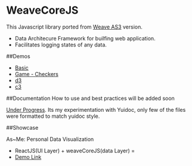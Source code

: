 # WeaveCoreJS

This Javascript library ported from [Weave AS3](https://github.com/WeaveTeam/Weave/tree/master/WeaveCore) version. 
* Data Architecure Framework for builfing web application. 
* Facilitates logging states of any data.

##Demos

* [Basic](http://sanjay1909.github.io/WeaveCoreJS/demo/index.html)
* [Game - Checkers](http://sanjay1909.github.io/WeaveCoreJS/demo/puzzle.html)
* [d3](http://sanjay1909.github.io/WeaveCoreJS/demo/sessionedd3.html)
* [c3](http://sanjay1909.github.io/WeaveCoreJS/demo/sessionedc3.html)


##Documentation
How to use and best practices will be added soon

[Under Progress](http://sanjay1909.github.io/WeaveCoreJS/docs/). Its my experimentation with Yuidoc, only few of the files were formatted to match yuidoc style.

##Showcase

As~Me: Personal Data Visualization 
* ReactJS(UI Layer) + weaveCoreJS(data Layer)  = 
* [Demo Link](http://as-me.github.io/dashboard/demo.html#charts)

